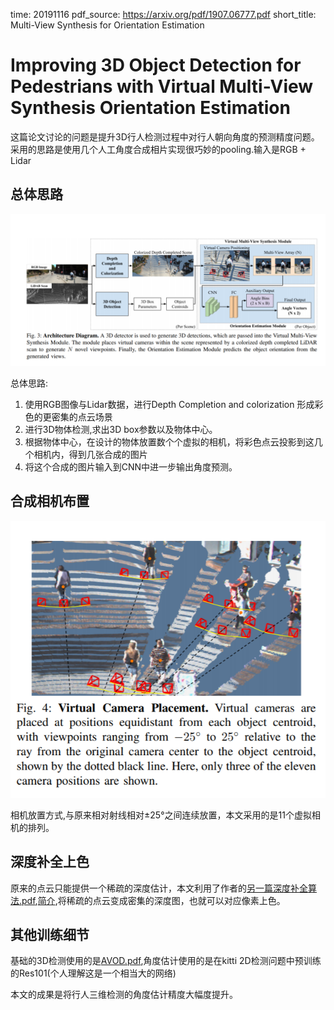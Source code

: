 time: 20191116
pdf_source: https://arxiv.org/pdf/1907.06777.pdf
short_title: Multi-View Synthesis for Orientation Estimation
# Improving 3D Object Detection for Pedestrians with Virtual Multi-View Synthesis Orientation Estimation

这篇论文讨论的问题是提升3D行人检测过程中对行人朝向角度的预测精度问题。采用的思路是使用几个人工角度合成相片实现很巧妙的pooling.输入是RGB + Lidar

## 总体思路

![image](res/syn_camera_pipeline.png)

总体思路:

1. 使用RGB图像与Lidar数据，进行Depth Completion and colorization 形成彩色的更密集的点云场景
2. 进行3D物体检测,求出3D box参数以及物体中心。
3. 根据物体中心，在设计的物体放置数个个虚拟的相机，将彩色点云投影到这几个相机内，得到几张合成的图片
4. 将这个合成的图片输入到CNN中进一步输出角度预测。

## 合成相机布置

![image](res/syn_camera_camera_placements.png)

相机放置方式,与原来相对射线相对±25°之间连续放置，本文采用的是11个虚拟相机的排列。

## 深度补全上色

原来的点云只能提供一个稀疏的深度估计，本文利用了作者的[另一篇深度补全算法.pdf](https://arxiv.org/pdf/1802.00036.pdf),[简介](../other_categories/others/In_Defense_of_Classical_Image_Processing_Fast_Depth_Completion_on_the_CPU.md),将稀疏的点云变成密集的深度图，也就可以对应像素上色。

## 其他训练细节

基础的3D检测使用的是[AVOD.pdf](https://arxiv.org/pdf/1712.02294.pdf),角度估计使用的是在kitti 2D检测问题中预训练的Res101(个人理解这是一个相当大的网络)

本文的成果是将行人三维检测的角度估计精度大幅度提升。